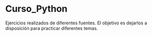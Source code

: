 # Curso_Python
Ejercicios realizados de diferentes fuentes. El objetivo es dejarlos a disposición para practicar diferentes temas.
